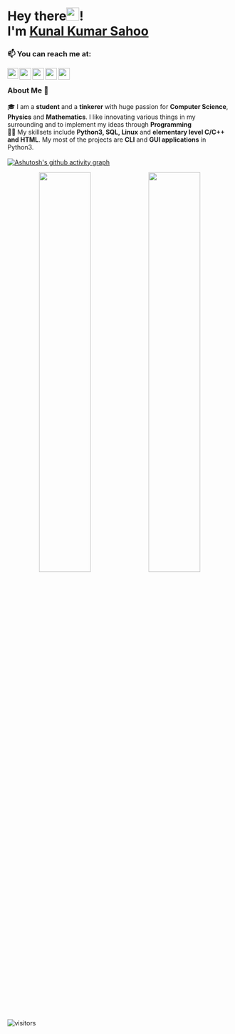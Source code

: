 

<!--
**Kunal-Kumar-Sahoo/Kunal-Kumar-Sahoo** is a ✨ _special_ ✨ repository because its `README.md` (this file) appears on your GitHub profile.

Here are some ideas to get you started:

- 🔭 I’m currently working on ...
- 🌱 I’m currently learning ...
- 👯 I’m looking to collaborate on ...
- 🤔 I’m looking for help with ...
- 💬 Ask me about ...
- 📫 How to reach me: ...
- 😄 Pronouns: ...
- ⚡ Fun fact: ...
-->

# Hey there<img src="https://github.com/TheDudeThatCode/TheDudeThatCode/blob/master/Assets/Hi.gif" width="29px">!<br>I'm [Kunal Kumar Sahoo](https://pdfhost.io/v/9SqTTMqXw_Kunals_Resumepdf.pdf)

### 📫 You can reach me at: <br>
<a href="https://www.linkedin.com/in/kunal-kumar-sahoo/">
  <img align="left" width="24px" src="https://cdn.jsdelivr.net/npm/simple-icons@v3/icons/linkedin.svg"  />
</a>
<a href="mailto:kunal.sahoo2003@gmail.com">
  <img align="left" width="26px" src="https://cdn.jsdelivr.net/npm/simple-icons@v3/icons/gmail.svg" />
</a>
<a href="https://www.instagram.com/kunal.sahoo2003/">
  <img align="left" width="26px" src="https://cdn.jsdelivr.net/npm/simple-icons@v3/icons/instagram.svg" />
</a>
<a href="https://telegram.me/kunal_kumar_sahoo">
  <img align="left" width="26px" src="https://cdn.jsdelivr.net/npm/simple-icons@v3/icons/telegram.svg" />
</a>
<a href="https://www.youtube.com/channel/UC5qkTGwtnm_cvaUf61OnT5Q">
  <img align="left" width="26px" src="https://cdn.jsdelivr.net/npm/simple-icons@v3/icons/youtube.svg" />
</a>
<br />

### About Me 🚀
🎓 I am a <b>student</b> and a <b>tinkerer</b> with huge passion for <b>Computer Science</b>, <b>Physics</b> and <b>Mathematics</b>. I like innovating various things in my surrounding and to implement my ideas through <b>Programming</b></br>
👨‍💻  My skillsets include <b>Python3, SQL, Linux</b> and <b>elementary level C/C++ and HTML</b>. My most of the projects are <b>CLI</b> and <b>GUI applications</b> in Python3. </br><br>
[![Ashutosh's github activity graph](https://activity-graph.herokuapp.com/graph?username=Kunal-Kumar-Sahoo&theme=react-dark&hide_border=true)](https://github.com/ashutosh00710/github-readme-activity-graph)<br />
<div align="center">
  <img width="48%" src="https://github-readme-stats.vercel.app/api?username=Kunal-Kumar-Sahoo&theme=react&show_icons=true&hide_border=true" />
  <img width="48%" src="https://github-readme-streak-stats.herokuapp.com/?user=Kunal-Kumar-Sahoo&theme=react&show_icons=true&hide_border=true" />
</div><br />

<!--![Languages used](https://github-readme-stats.vercel.app/api/top-langs/?username=Kunal-Kumar-Sahoo&theme=react&hide_border=true)-->
![visitors](https://visitor-badge.laobi.icu/badge?page_id=Kunal-Kumar-Sahoo)
